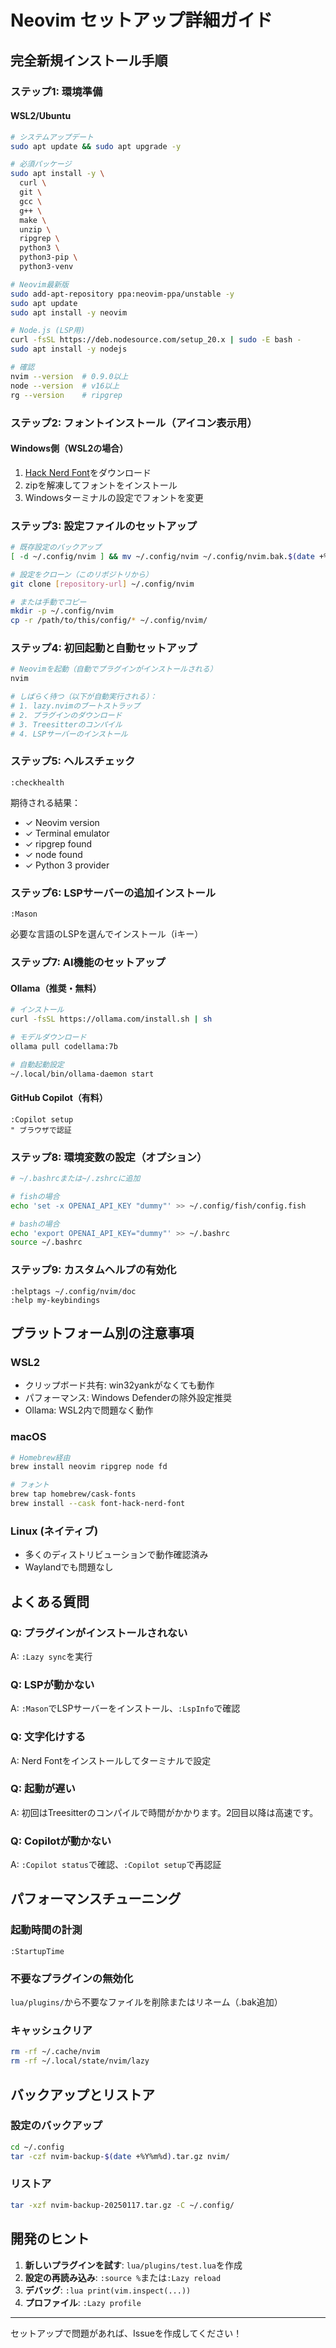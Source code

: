 # Neovim セットアップ詳細ガイド

## 完全新規インストール手順

### ステップ1: 環境準備

#### WSL2/Ubuntu
```bash
# システムアップデート
sudo apt update && sudo apt upgrade -y

# 必須パッケージ
sudo apt install -y \
  curl \
  git \
  gcc \
  g++ \
  make \
  unzip \
  ripgrep \
  python3 \
  python3-pip \
  python3-venv

# Neovim最新版
sudo add-apt-repository ppa:neovim-ppa/unstable -y
sudo apt update
sudo apt install -y neovim

# Node.js (LSP用)
curl -fsSL https://deb.nodesource.com/setup_20.x | sudo -E bash -
sudo apt install -y nodejs

# 確認
nvim --version  # 0.9.0以上
node --version  # v16以上
rg --version    # ripgrep
```

### ステップ2: フォントインストール（アイコン表示用）

#### Windows側（WSL2の場合）
1. [Hack Nerd Font](https://github.com/ryanoasis/nerd-fonts/releases)をダウンロード
2. zipを解凍してフォントをインストール
3. Windowsターミナルの設定でフォントを変更

### ステップ3: 設定ファイルのセットアップ

```bash
# 既存設定のバックアップ
[ -d ~/.config/nvim ] && mv ~/.config/nvim ~/.config/nvim.bak.$(date +%Y%m%d)

# 設定をクローン（このリポジトリから）
git clone [repository-url] ~/.config/nvim

# または手動でコピー
mkdir -p ~/.config/nvim
cp -r /path/to/this/config/* ~/.config/nvim/
```

### ステップ4: 初回起動と自動セットアップ

```bash
# Neovimを起動（自動でプラグインがインストールされる）
nvim

# しばらく待つ（以下が自動実行される）：
# 1. lazy.nvimのブートストラップ
# 2. プラグインのダウンロード
# 3. Treesitterのコンパイル
# 4. LSPサーバーのインストール
```

### ステップ5: ヘルスチェック

```vim
:checkhealth
```

期待される結果：
- ✓ Neovim version
- ✓ Terminal emulator
- ✓ ripgrep found
- ✓ node found
- ✓ Python 3 provider

### ステップ6: LSPサーバーの追加インストール

```vim
:Mason
```
必要な言語のLSPを選んでインストール（iキー）

### ステップ7: AI機能のセットアップ

#### Ollama（推奨・無料）
```bash
# インストール
curl -fsSL https://ollama.com/install.sh | sh

# モデルダウンロード
ollama pull codellama:7b

# 自動起動設定
~/.local/bin/ollama-daemon start
```

#### GitHub Copilot（有料）
```vim
:Copilot setup
" ブラウザで認証
```

### ステップ8: 環境変数の設定（オプション）

```bash
# ~/.bashrcまたは~/.zshrcに追加

# fishの場合
echo 'set -x OPENAI_API_KEY "dummy"' >> ~/.config/fish/config.fish

# bashの場合
echo 'export OPENAI_API_KEY="dummy"' >> ~/.bashrc
source ~/.bashrc
```

### ステップ9: カスタムヘルプの有効化

```vim
:helptags ~/.config/nvim/doc
:help my-keybindings
```

## プラットフォーム別の注意事項

### WSL2
- クリップボード共有: win32yankがなくても動作
- パフォーマンス: Windows Defenderの除外設定推奨
- Ollama: WSL2内で問題なく動作

### macOS
```bash
# Homebrew経由
brew install neovim ripgrep node fd

# フォント
brew tap homebrew/cask-fonts
brew install --cask font-hack-nerd-font
```

### Linux (ネイティブ)
- 多くのディストリビューションで動作確認済み
- Waylandでも問題なし

## よくある質問

### Q: プラグインがインストールされない
A: `:Lazy sync`を実行

### Q: LSPが動かない
A: `:Mason`でLSPサーバーをインストール、`:LspInfo`で確認

### Q: 文字化けする
A: Nerd Fontをインストールしてターミナルで設定

### Q: 起動が遅い
A: 初回はTreesitterのコンパイルで時間がかかります。2回目以降は高速です。

### Q: Copilotが動かない
A: `:Copilot status`で確認、`:Copilot setup`で再認証

## パフォーマンスチューニング

### 起動時間の計測
```vim
:StartupTime
```

### 不要なプラグインの無効化
`lua/plugins/`から不要なファイルを削除またはリネーム（.bak追加）

### キャッシュクリア
```bash
rm -rf ~/.cache/nvim
rm -rf ~/.local/state/nvim/lazy
```

## バックアップとリストア

### 設定のバックアップ
```bash
cd ~/.config
tar -czf nvim-backup-$(date +%Y%m%d).tar.gz nvim/
```

### リストア
```bash
tar -xzf nvim-backup-20250117.tar.gz -C ~/.config/
```

## 開発のヒント

1. **新しいプラグインを試す**: `lua/plugins/test.lua`を作成
2. **設定の再読み込み**: `:source %`または`:Lazy reload`
3. **デバッグ**: `:lua print(vim.inspect(...))`
4. **プロファイル**: `:Lazy profile`

---

セットアップで問題があれば、Issueを作成してください！